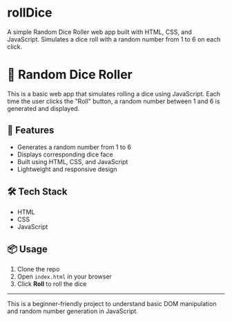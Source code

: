 # rollDice
A simple Random Dice Roller web app built with HTML, CSS, and JavaScript. Simulates a dice roll with a random number from 1 to 6 on each click.


# 🎲 Random Dice Roller

This is a basic web app that simulates rolling a dice using JavaScript. Each time the user clicks the "Roll" button, a random number between 1 and 6 is generated and displayed.

## 🚀 Features
- Generates a random number from 1 to 6
- Displays corresponding dice face
- Built using HTML, CSS, and JavaScript
- Lightweight and responsive design

## 🛠️ Tech Stack
- HTML
- CSS
- JavaScript

## 📦 Usage
1. Clone the repo
2. Open `index.html` in your browser
3. Click **Roll** to roll the dice

---

This is a beginner-friendly project to understand basic DOM manipulation and random number generation in JavaScript.
